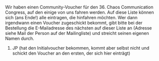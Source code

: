 Wir haben einen Community-Voucher für den 36. Chaos Communication Congress, auf den einige von uns fahren werden. Auf diese Liste können sich (ans Ende!) alle eintragen, die hinfahren möchten. Wer dann irgendwann einen Voucher zugeschickt bekommt, gibt bitte bei der Bestellung die E-Mailadresse des nächsten auf dieser Liste an (Adresse siehe Mail der Person auf der Mailingliste) und streicht seinen eigenen Namen durch.

1. JP (hat den Initialvoucher bekommen, kommt aber selbst nicht und schickt den Voucher an den ersten, der sich hier einträgt)
